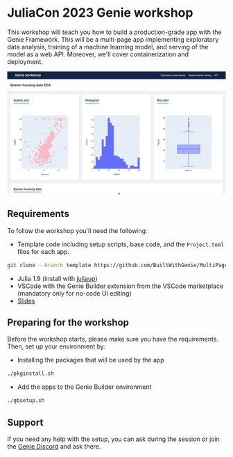 # JuliaCon 2023 Genie workshop

This workshop will teach you how to build a production-grade app with the Genie Framework. This will be a multi-page app implementing exploratory data analysis, training of a machine learning model, and serving of the model as a web API. Moreover, we'll cover containerization and deployment.

![preview](preview.gif)


## Requirements

To follow the workshop you'll need the following:

- Template code including setup scripts, base code, and the `Project.toml` files for each app.
```bash
git clone --branch template https://github.com/BuiltWithGenie/MultiPageApp.git
```
- Julia 1.9 (install with [juliaup](https://github.com/JuliaLang/juliaup))
- VSCode with the Genie Builder extension from the VSCode marketplace (mandatory only for no-code UI editing)
- [Slides](https://genieworkshop.netlify.app/1?print)

## Preparing for the workshop

Before the workshop starts, please make sure you have the requirements. Then, set up your environment by:

- Installing the packages that will be used by the app

```bash
./pkginstall.sh
```

- Add the apps to the Genie Builder environment
```bash
./gbsetup.sh
```

## Support

If you need any help with the setup, you can ask during the session or join the [Genie Discord](https://discord.com/invite/9zyZbD6J7H) and ask there.
